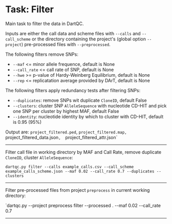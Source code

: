 # Task: Filter

Main task to filter the data in DartQC.

Inputs are either the call data and scheme files with `--calls` and `--call_scheme` or the directory containing the project's (global option `--project`) pre-processed files with `--preprocessed`.

The following filters remove SNPs:
- `--maf` <= minor allele frequence, default is None
- `--call_rate` <= call rate of SNP, default is None
- `--hwe` >= p-value of Hardy-Weinberg Equilibrium, default is None
- `--rep` <= replicatation average provided by DArT, default is None

The following filters apply redundancy tests after filtering SNPs:
- `--duplicates`: remove SNPs wit duplicate `CloneID`, default False
- `--clusters`: cluster SNP `AlleleSequence` with nucleotide CD-HIT and pick one SNP per cluster by highest MAF, default False
- `--identity`: nucleotide identity by which to cluster with CD-HIT, default is 0.95 (95%)

Output are: `project_filtered.ped`, `project_filtered.map, `project_filtered_data.json`,  `project_filtered_attr.json`

---

Filter call file in working directory by MAF and Call Rate, remove duplicate `CloneID`, cluster `AlleleSequence`:

`dartqc.py filter --calls example_calls.csv --call_scheme example_calls_scheme.json --maf 0.02 --call_rate 0.7 --duplicates --clusters`

---

Filter pre-processed files from project `preprocess` in current working directory:

`dartqc.py --project preprocess filter --processed . --maf 0.02 --call_rate 0.7

---

